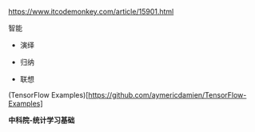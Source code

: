 
https://www.itcodemonkey.com/article/15901.html

智能
* 演绎

* 归纳

* 联想


(TensorFlow Examples)[https://github.com/aymericdamien/TensorFlow-Examples]


**中科院-统计学习基础**

